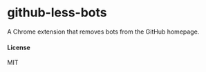 # github-less-bots

A Chrome extension that removes bots from the GitHub homepage.

#### License

MIT
